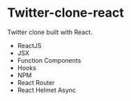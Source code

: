 # Twitter-clone-react

Twitter clone built with React.

- ReactJS
- JSX
- Function Components
- Hooks
- NPM
- React Router
- React Helmet Async
